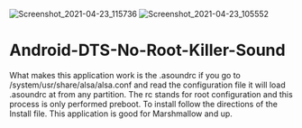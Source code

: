 ![Screenshot_2021-04-23_115736](https://user-images.githubusercontent.com/51103416/115917527-3da98180-a42b-11eb-84af-f06f7d895a3a.jpg)
![Screenshot_2021-04-23_105552](https://user-images.githubusercontent.com/51103416/115911215-ac361180-a422-11eb-913f-96dd4899f061.jpg)
# Android-DTS-No-Root-Killer-Sound
 What makes this application work is the .asoundrc if you go to /system/usr/share/alsa/alsa.conf and read the configuration file it will load .asoundrc at from any partition. The rc stands for root configuration and this process is only performed preboot. To install follow the directions of the Install file. This application
 is good for Marshmallow and up.
